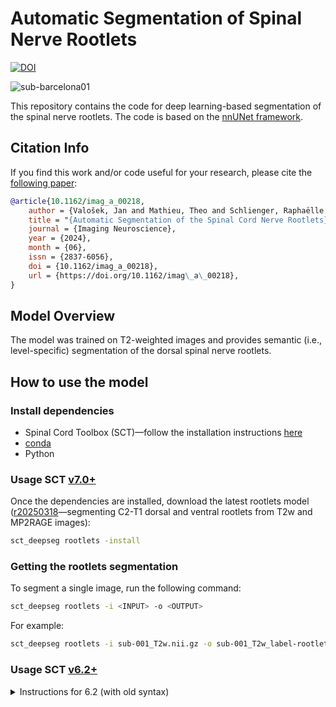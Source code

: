 # Automatic Segmentation of Spinal Nerve Rootlets 

[![DOI](https://img.shields.io/badge/ImagingNeuroscience-10.1162/imag_a_00218-status.svg)](https://doi.org/10.1162/imag_a_00218)

![sub-barcelona01](https://github.com/ivadomed/model-spinal-rootlets/assets/39456460/0315228f-a3c5-4aca-80ce-c00fd13a5fc9)

This repository contains the code for deep learning-based segmentation of the spinal nerve rootlets. 
The code is based on the [nnUNet framework](https://github.com/MIC-DKFZ/nnUNet).

## Citation Info

If you find this work and/or code useful for your research, please cite the [following paper](https://doi.org/10.1162/imag_a_00218):

```bibtex
@article{10.1162/imag_a_00218,
    author = {Valošek, Jan and Mathieu, Theo and Schlienger, Raphaëlle and Kowalczyk, Olivia S. and Cohen-Adad, Julien},
    title = "{Automatic Segmentation of the Spinal Cord Nerve Rootlets}",
    journal = {Imaging Neuroscience},
    year = {2024},
    month = {06},
    issn = {2837-6056},
    doi = {10.1162/imag_a_00218},
    url = {https://doi.org/10.1162/imag\_a\_00218},
}
```

## Model Overview

The model was trained on T2-weighted images and provides semantic (i.e., level-specific) segmentation of the dorsal 
spinal nerve rootlets.

## How to use the model

### Install dependencies

- Spinal Cord Toolbox (SCT)—follow the installation instructions [here](https://github.com/spinalcordtoolbox/spinalcordtoolbox?tab=readme-ov-file#installation)
- [conda](https://conda.io/projects/conda/en/latest/user-guide/install/index.html) 
- Python

### Usage SCT [v7.0+](https://github.com/spinalcordtoolbox/spinalcordtoolbox/releases/tag/7.0)

Once the dependencies are installed, download the latest rootlets model 
([r20250318](https://github.com/ivadomed/model-spinal-rootlets/releases/tag/r20250318)—segmenting C2-T1 dorsal and 
ventral rootlets from T2w and MP2RAGE images):

```bash
sct_deepseg rootlets -install
```

### Getting the rootlets segmentation

To segment a single image, run the following command: 

```bash
sct_deepseg rootlets -i <INPUT> -o <OUTPUT>
```

For example:

```bash
sct_deepseg rootlets -i sub-001_T2w.nii.gz -o sub-001_T2w_label-rootlets_dseg.nii.gz
```

### Usage SCT [v6.2+](https://github.com/spinalcordtoolbox/spinalcordtoolbox/releases/tag/6.2)

<details>
<summary>Instructions for 6.2 (with old syntax)</summary>

Once the dependencies are installed, download the rootlets model
([r20240730](https://github.com/ivadomed/model-spinal-rootlets/releases/tag/r20240730)—segmenting C2-C8 dorsal 
rootlets from T2w images):

```bash
sct_deepseg -install-task seg_spinal_rootlets_t2w
```

### Getting the rootlets segmentation

To segment a single image, run the following command: 

```bash
sct_deepseg -i <INPUT> -o <OUTPUT> -task seg_spinal_rootlets_t2w
```

For example:

```bash
sct_deepseg -i sub-001_T2w.nii.gz -o sub-001_T2w_label-rootlets_dseg.nii.gz -task seg_spinal_rootlets_t2w
```

</details>
